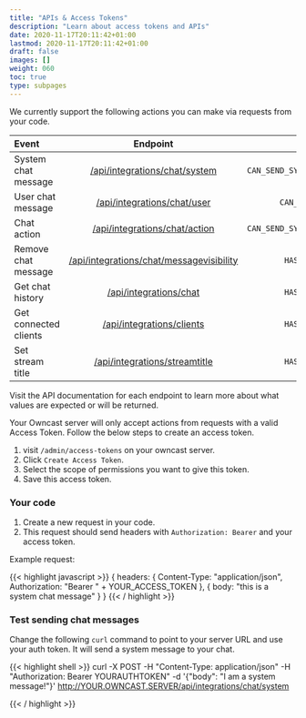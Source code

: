 ```yaml
---
title: "APIs & Access Tokens"
description: "Learn about access tokens and APIs"
date: 2020-11-17T20:11:42+01:00
lastmod: 2020-11-17T20:11:42+01:00
draft: false
images: []
weight: 060
toc: true
type: subpages
---
```


We currently support the following actions you can make via requests from your code.

| Event                 |                                                                      Endpoint                                                                      |                      Scope |
| :-------------------- | :------------------------------------------------------------------------------------------------------------------------------------------------: | -------------------------: |
| System chat message   |               <a href="/api/latest/#tag/Integrations/paths/~1api~1integrations~1streamtitle/post">/api/integrations/chat/system</a>                | `CAN_SEND_SYSTEM_MESSAGES` |
| User chat message     |                                                     <a href="">/api/integrations/chat/user</a>                                                     |        `CAN_SEND_MESSAGES` |
| Chat action           |                <a href="/api/latest/#tag/Integrations/paths/~1api~1integrations~1chat~1user/post">/api/integrations/chat/action</a>                | `CAN_SEND_SYSTEM_MESSAGES` |
| Remove chat message   | <a href="/api/latest/#tag/Integrations/paths/~1api~1integrations~1chat~1updatemessagevisibility/post">/api/integrations/chat/messagevisibility</a> |         `HAS_ADMIN_ACCESS` |
| Get chat history      |                       <a href="/api/latest/#tag/Integrations/paths/~1api~1integrations~1chat/get">/api/integrations/chat</a>                       |         `HAS_ADMIN_ACCESS` |
| Get connected clients |                    <a href="/api/latest/#tag/Integrations/paths/~1api~1integrations~1clients/get">/api/integrations/clients</a>                    |         `HAS_ADMIN_ACCESS` |
| Set stream title      |               <a href="/api/latest/#tag/Integrations/paths/~1api~1integrations~1streamtitle/post">/api/integrations/streamtitle</a>                |         `HAS_ADMIN_ACCESS` |

Visit the API documentation for each endpoint to learn more about what values are expected or will be returned.

Your Owncast server will only accept actions from requests with a valid Access Token. Follow the below steps to create an access token.

1. visit `/admin/access-tokens` on your owncast server.
1. Click `Create Access Token`.
1. Select the scope of permissions you want to give this token.
1. Save this access token.

### Your code

1. Create a new request in your code.
1. This request should send headers with `Authorization: Bearer` and your access token.

Example request:

<!-- prettier-ignore -->
{{< highlight javascript >}}
{
    headers: {
        Content-Type: "application/json",
        Authorization: "Bearer " + YOUR_ACCESS_TOKEN
    },
    { body: "this is a system chat message" }
}
{{< / highlight >}}

### Test sending chat messages

Change the following `curl` command to point to your server URL and use your auth token. It will send a system message to your chat.

{{< highlight shell >}}
curl -X POST -H "Content-Type: application/json" -H "Authorization: Bearer YOURAUTHTOKEN" -d '{"body": "I am a system message!"}' http://YOUR.OWNCAST.SERVER/api/integrations/chat/system

{{< / highlight >}}
